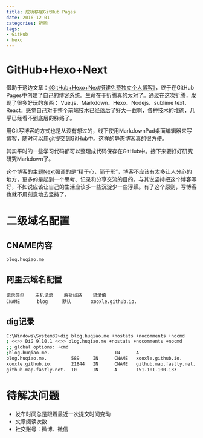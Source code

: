 ```yaml
---
title: 成功移居GitHub Pages
date: 2016-12-01
categories:	折腾
tags: 
- GitHub
- hexo
---
```

# GitHub+Hexo+Next
借助于这边文章：[《GitHub+Hexo+Next搭建免费独立个人博客》](http://www.jianshu.com/p/61987cec0fad)，终于在GitHub Pages中创建了自己的博客系统。生命在于折腾真的太对了。通过在这次折腾，发现了很多好玩的东西：
Vue.js、Markdown、Hexo、Nodejs、sublime text、React。感觉自己对于整个前端技术已经落后了好大一截啊，各种技术的堆砌，几乎已经看不到底层的脉络了。

用Git写博客的方式也是从没有想过的，线下使用MarkdownPad桌面编辑器来写博客，随时可以用git提交到GitHub中。这样的静态博客真的很方便。

其实平时的一些学习代码都可以整理成代码保存在GitHub中。接下来要好好研究研究Markdown了。

这个博客的主题[Next](http://theme-next.iissnan.com/)强调的是“精于心，简于形”，博客不应该有太多让人分心的地方，更多的是起到一个思考、记录和分享交流的目的。与其说坚持把这个博客写好，不如说应该让自己的生活应该多一些沉淀少一些浮躁。有了这个原则，写博客也就不用刻意地去坚持了。


# 二级域名配置
## CNAME内容
```text
blog.huqiao.me
```

## 阿里云域名配置
```text
记录类型 	主机记录 	解析线路 	记录值
CNAME	　　blog	　　默认	　　xooxle.github.io.
```

## dig记录
```bash
C:\Windows\System32>dig blog.huqiao.me +nostats +nocomments +nocmd
; <<>> DiG 9.10.1 <<>> blog.huqiao.me +nostats +nocomments +nocmd
;; global options: +cmd
;blog.huqiao.me.                        IN      A
blog.huqiao.me.         589     IN      CNAME   xooxle.github.io.
xooxle.github.io.       21844   IN      CNAME   github.map.fastly.net.
github.map.fastly.net.  10      IN      A       151.101.100.133
```

# 待解决问题

* 发布时间总是跟着最近一次提交时间变动
* 文章阅读次数
* 社交账号：微博、微信 